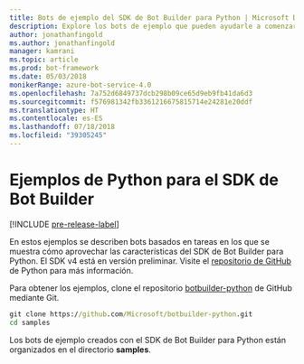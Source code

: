 ```yaml
---
title: Bots de ejemplo del SDK de Bot Builder para Python | Microsoft Docs
description: Explore los bots de ejemplo que pueden ayudarle a comenzar el desarrollo de bots con el SDK de Bot Builder para Python.
author: jonathanfingold
ms.author: jonathanfingold
manager: kamrani
ms.topic: article
ms.prod: bot-framework
ms.date: 05/03/2018
monikerRange: azure-bot-service-4.0
ms.openlocfilehash: 7a752d6849737dcb298b09ce65d9eb9fb41da6d3
ms.sourcegitcommit: f576981342fb3361216675815714e24281e20ddf
ms.translationtype: HT
ms.contentlocale: es-ES
ms.lasthandoff: 07/18/2018
ms.locfileid: "39305245"
---
```

# <a name="python-samples-for-bot-builder-sdk"></a>Ejemplos de Python para el SDK de Bot Builder
[!INCLUDE [pre-release-label](../includes/pre-release-label.md)]

En estos ejemplos se describen bots basados en tareas en los que se muestra cómo aprovechar las características del SDK de Bot Builder para Python. El SDK v4 está en versión preliminar. Visite el [repositorio de GitHub](https://github.com/Microsoft/botbuilder-python) de Python para más información. 

Para obtener los ejemplos, clone el repositorio [botbuilder-python](https://github.com/Microsoft/botbuilder-python) de GitHub mediante Git.

```cmd
git clone https://github.com/Microsoft/botbuilder-python.git
cd samples
```
Los bots de ejemplo creados con el SDK de Bot Builder para Python están organizados en el directorio **samples**.
